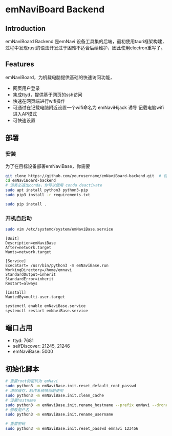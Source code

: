 # emNaviBoard Backend
## Introduction

emNaviBoard Backend 是emNavi 设备工具集的后端，最初使用tauri框架构建，过程中发现rust的语法开发过于困难不适合后续维护，因此使用electron重写了。

## Features

emNaviBoard，为机载电脑提供基础的快速访问功能，
- 网页用户登录
- 集成ttyd，提供基于网页的ssh访问
- 快速在网页端进行wifi操作
- 可通过在记载电脑附近设置一个wifi命名为 emNaviHijack 诱导 记载电脑wifi进入AP模式
- 可快速设置

## 部署
### 安装

为了在目标设备部署emNaviBase，你需要

```bash
git clone https://github.com/yourusername/emNaviBoard-backend.git  # 目前是私有仓库
cd emNaviBoard-backend
# 请务必退出conda，你可以使用 conda deactivate
sudo apt install python3 python3-pip
sudo pip3 install -r requirements.txt

sudo pip install .
```

### 开机自启动



```bash
sudo vim /etc/systemd/system/emNaviBase.service
```

```
[Unit]
Description=emNaviBase
After=network.target
Wants=network.target

[Service]
ExecStart= /usr/bin/python3 -m emNaviBase.run
WorkingDirectory=/home/emnavi
StandardOutput=inherit
StandardError=inherit
Restart=always

[Install]
WantedBy=multi-user.target
```

```bash
systemctl enable emNaviBase.service 
systemctl restart emNaviBase.service 
```

## 端口占用

- ttyd: 7681
- selfDiscover:  21245, 21246
- emNaviBase: 5000


## 初始化脚本


```bash
# 重置root的密码为 emNavi
sudo python3 -m emNaviBase.init.reset_default_root_passwd
# 清除缓存，制作系统快照前使用
sudo python3 -m emNaviBase.init.clean_cache
# 设置hostname
sudo python3 -m emNaviBase.init.rename_hostname --prefix emNavi --drone_type X280 --custom_id 1
# 修改用户名
sudo python3 -m emNaviBase.init.rename_username 

# 重置密码
sudo python3 -m emNaviBase.init.reset_passwd emnavi 123456


```

> 

<!-- 
## Todo
### emcode

为了上emcode仅在ttyd的环境中生效，需要在 `/etc/bash.bashrc` 的末尾增加
```bash
if [[ "$TTYD_SESSION" == "true" ]]; then
    alias emcode='run emcode'
fi
```

### ttyd 
使用 7681 端口 
 -->


